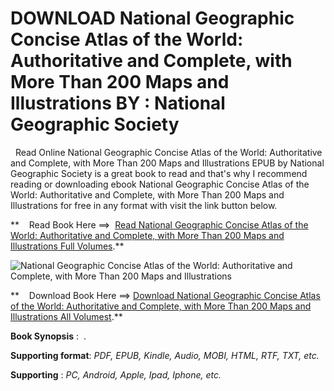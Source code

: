  **DOWNLOAD National Geographic Concise Atlas of the World: Authoritative and Complete, with More Than 200 Maps and Illustrations BY : National Geographic Society**
===================================================================================================================================================================

  Read Online National Geographic Concise Atlas of the World: Authoritative and Complete, with More Than 200 Maps and Illustrations EPUB by National Geographic Society is a great book to read and that's why I recommend reading or downloading ebook National Geographic Concise Atlas of the World: Authoritative and Complete, with More Than 200 Maps and Illustrations for free in any format with visit the link button below.

**    Read Book Here ==>  [Read National Geographic Concise Atlas of the World: Authoritative and Complete, with More Than 200 Maps and Illustrations Full Volumes](https://goodreadbook.site/?book=1426222513).**

![National Geographic Concise Atlas of the World: Authoritative and Complete, with More Than 200 Maps and Illustrations](https://i.gr-assets.com/images/S/compressed.photo.goodreads.com/books/1654481651l/60021341.jpg)

**    Download Book Here ==> [Download National Geographic Concise Atlas of the World: Authoritative and Complete, with More Than 200 Maps and Illustrations All Volumest](https://goodreadbook.site/?book=1426222513).**

**Book Synopsis** :  .

**Supporting format**: _PDF, EPUB, Kindle, Audio, MOBI, HTML, RTF, TXT, etc._

**Supporting** : _PC, Android, Apple, Ipad, Iphone, etc._